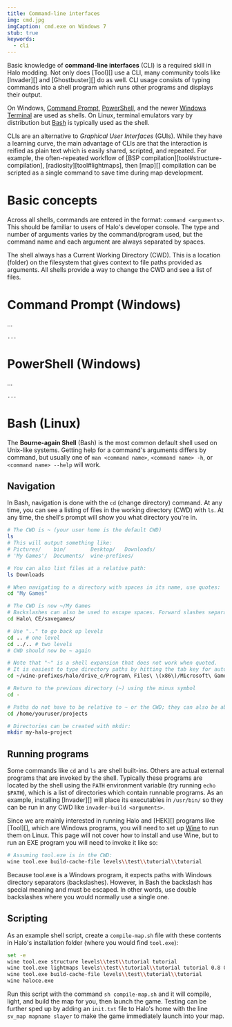 ```yaml
---
title: Command-line interfaces
img: cmd.jpg
imgCaption: cmd.exe on Windows 7
stub: true
keywords:
  - cli
---
```

Basic knowledge of **command-line interfaces** (CLI) is a required skill in Halo modding. Not only does [Tool][] use a CLI, many community tools like [Invader][] and [Ghostbuster][] do as well. CLI usage consists of typing commands into a shell program which runs other programs and displays their output.

On Windows, [Command Prompt][cmd], [PowerShell][], and the newer [Windows Terminal][wterm] are used as shells. On Linux, terminal emulators vary by distribution but [Bash][] is typically used as the shell.

CLIs are an alternative to _Graphical User Interfaces_ (GUIs). While they have a learning curve, the main advantage of CLIs are that the interaction is reified as plain text which is easily shared, scripted, and repeated. For example, the often-repeated workflow of [BSP compilation][tool#structure-compilation], [radiosity][tool#lightmaps], then [map][] compilation can be scripted as a single command to save time during map development.

# Basic concepts
Across all shells, commands are entered in the format: `command <arguments>`. This should be familiar to users of Halo's developer console. The type and number of arguments varies by the command/program used, but the command name and each argument are always separated by spaces.

The shell always has a Current Working Directory (CWD). This is a location (folder) on the filesystem that gives context to file paths provided as arguments. All shells provide a way to change the CWD and see a list of files.

# Command Prompt (Windows)
...

```dos
...
```

# PowerShell (Windows)
...

```ps
...
```

# Bash (Linux)
The **Bourne-again Shell** (Bash) is the most common default shell used on Unix-like systems. Getting help for a command's arguments differs by command, but usually one of `man <command name>`, `<command name> -h`, or `<command name> --help` will work.

## Navigation
In Bash, navigation is done with the `cd` (change directory) command. At any time, you can see a listing of files in the working directory (CWD) with `ls`. At any time, the shell's prompt will show you what directory you're in.

```sh
# The CWD is ~ (your user home is the default CWD)
ls
# This will output something like:
# Pictures/    bin/        Desktop/   Downloads/
# 'My Games'/  Documents/  wine-prefixes/

# You can also list files at a relative path:
ls Downloads

# When navigating to a directory with spaces in its name, use quotes:
cd "My Games"

# The CWD is now ~/My Games
# Backslashes can also be used to escape spaces. Forward slashes separate directories:
cd Halo\ CE/savegames/

# Use ".." to go back up levels
cd .. # one level
cd ../.. # two levels
# CWD should now be ~ again

# Note that "~" is a shell expansion that does not work when quoted.
# It is easiest to type directory paths by hitting the tab key for auto-complete.
cd ~/wine-prefixes/halo/drive_c/Program\ Files\ \(x86\)/Microsoft\ Games/Halo\ Custom\ Edition/

# Return to the previous directory (~) using the minus symbol
cd -

# Paths do not have to be relative to ~ or the CWD; they can also be absolute:
cd /home/youruser/projects

# Directories can be created with mkdir:
mkdir my-halo-project
```

## Running programs
Some commands like `cd` and `ls` are shell built-ins. Others are actual external programs that are invoked by the shell. Typically these programs are located by the shell using the `PATH` environment variable (try running `echo $PATH`), which is a list of directories which contain runnable programs. As an example, installing [Invader][] will place its executables in `/usr/bin/` so they can be run in any CWD like `invader-build <arguments>`.

Since we are mainly interested in running Halo and [HEK][] programs like [Tool][], which are Windows programs, you will need to set up [Wine][] to run them on Linux. This page will not cover how to install and use Wine, but to run an EXE program you will need to invoke it like so:

```sh
# Assuming tool.exe is in the CWD:
wine tool.exe build-cache-file levels\\test\\tutorial\\tutorial
```

Because tool.exe is a Windows program, it expects paths with Windows directory separators (backslashes). However, in Bash the backslash has special meaning and must be escaped. In other words, use double backslashes where you would normally use a single one.

## Scripting
As an example shell script, create a `compile-map.sh` file with these contents in Halo's installation folder (where you would find `tool.exe`):

```sh
set -e
wine tool.exe structure levels\\test\\tutorial tutorial
wine tool.exe lightmaps levels\\test\\tutorial\\tutorial tutorial 0.8 0.6
wine tool.exe build-cache-file levels\\test\\tutorial\\tutorial
wine haloce.exe
```

Run this script with the command `sh compile-map.sh` and it will compile, light, and build the map for you, then launch the game. Testing can be further sped up by adding an `init.txt` file to Halo's home with the line `sv_map mapname slayer` to make the game immediately launch into your map.


[cmd]: https://en.wikipedia.org/wiki/Cmd.exe
[powershell]: https://en.wikipedia.org/wiki/PowerShell
[wterm]: https://en.wikipedia.org/wiki/Windows_Terminal
[bash]: https://en.wikipedia.org/wiki/Bash_%28Unix_shell%29
[wine]: https://www.winehq.org/

